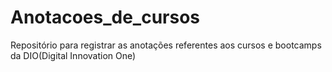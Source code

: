 # Anotacoes_de_cursos
Repositório para registrar as anotações referentes aos cursos e bootcamps da DIO(Digital Innovation One)
